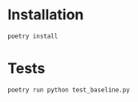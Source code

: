 
# Installation

```bash
poetry install
```

# Tests

```bash
poetry run python test_baseline.py
```
